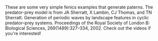 These are some very simple fenics examples that generate paterns.
The predator-prey model is from JA Sherratt, X Lambin, CJ Thomas, and TN Sherratt. Generation of periodic waves by landscape features in cyclic predator–prey systems. Proceedings of the Royal Society of London B: Biological Sciences, 269(1489):327–334, 2002.
Check out the videos if you're interested!
